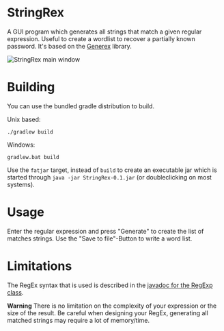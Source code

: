 StringRex
=========

A GUI program which generates all strings that match a given regular expression. Useful to create a wordlist to recover a partially known password. It's based on the [Generex](https://github.com/mifmif/Generex) library.

![StringRex main window](/../gh-pages/images/screenshot.png?raw=true)

Building
========

You can use the bundled gradle distribution to build.

Unix based:

```
./gradlew build
```

Windows:

```
gradlew.bat build
```

Use the `fatjar` target, instead of `build` to create an executable jar which is started through `java -jar StringRex-0.1.jar` (or doubleclicking on most systems). 

Usage
=====

Enter the regular expression and press "Generate" to create the list of matches strings. Use the "Save to file"-Button to write a word list.

Limitations
===========

The RegEx syntax that is used is described in the [javadoc for the RegExp class](http://www.brics.dk/automaton/doc/index.html?dk/brics/automaton/RegExp.html).

**Warning** There is no limitation on the complexity of your expression or the size of the result. Be careful when designing your RegEx, generating all matched strings may require a lot of memory/time.
